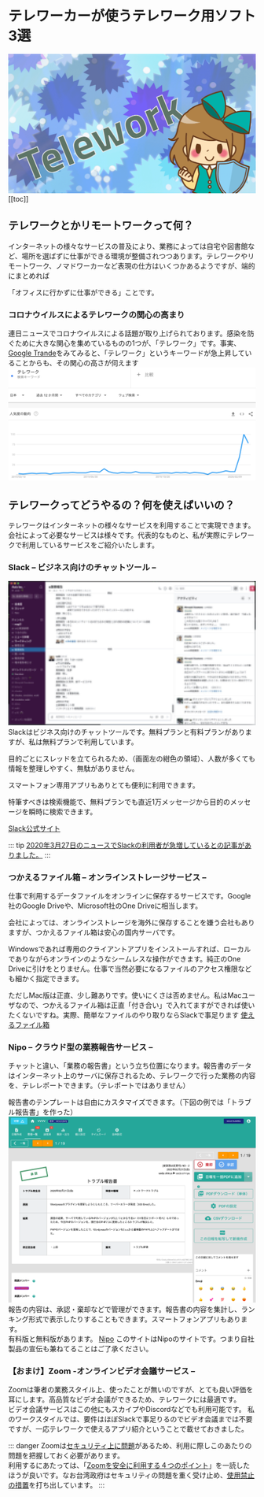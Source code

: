 # テレワーカーが使うテレワーク用ソフト3選
![](../image/icatch/i17.png)
[[toc]]
## テレワークとかリモートワークって何？
インターネットの様々なサービスの普及により、業務によっては自宅や図書館など、場所を選ばずに仕事ができる環境が整備されつつあります。テレワークやリモートワーク、ノマドワーカーなど表現の仕方はいくつかあるようですが、端的にまとめれば

「オフィスに行かずに仕事ができる」ことです。

### コロナウイルスによるテレワークの関心の高まり
連日ニュースでコロナウイルスによる話題が取り上げられております。感染を防ぐために大きな関心を集めているものの1つが、「テレワーク」です。事実、[Google Trande](https://trends.google.co.jp/trends/explore?q=%E3%83%86%E3%83%AC%E3%83%AF%E3%83%BC%E3%82%AF&geo=JP)をみてみると、「テレワーク」というキーワードが急上昇していることからも、その関心の高さが伺えます
![](./news/n1-2.png)

## テレワークってどうやるの？何を使えばいいの？
テレワークはインターネットの様々なサービスを利用することで実現できます。会社によって必要なサービスは様々です。代表的なものと、私が実際にテレワークで利用しているサービスをご紹介いたします。

### Slack – ビジネス向けのチャットツール –
![](./news/n1-3.jpg)
Slackはビジネス向けのチャットツールです。無料プランと有料プランがありますが、私は無料プランで利用しています。

目的ごとにスレッドを立てられるため、（画面左の紺色の領域）、人数が多くても情報を整理しやすく、無駄がありません。

スマートフォン専用アプリもありとても便利に利用できます。

特筆すべきは検索機能で、無料プランでも直近1万メッセージから目的のメッセージを瞬時に検索できます。

[Slack公式サイト](https://slack.com/intl/ja-jp/)

::: tip
[2020年3月27日のニュースでSlackの利用者が急増しているとの記事がありました。](https://www.itmedia.co.jp/news/articles/2003/27/news064.html)
:::

### つかえるファイル箱 – オンラインストレージサービス –
仕事で利用するデータファイルをオンラインに保存するサービスです。Google社のGoogle Driveや、Microsoft社のOne Driveに相当します。

会社によっては、オンラインストレージを海外に保存することを嫌う会社もありますが、つかえるファイル箱は安心の国内サーバです。

Windowsであれば専用のクライアントアプリをインストールすれば、ローカルでありながらオンラインのようなシームレスな操作ができます。純正のOne Driveに引けをとりません。仕事で当然必要になるファイルのアクセス権限なども細かく指定できます。

ただしMac版は正直、少し難ありです。使いにくさは否めません。私はMacユーザなので、つかえるファイル箱は正直「付き合い」で入れてますができれば使いたくないですね。実際、簡単なファイルのやり取りならSlackで事足ります
[使えるファイル箱](https://www.tsukaeru.net/file-bako.php#file-bako-top)

### Nipo – クラウド型の業務報告サービス –
チャットと違い、「業務の報告書」という立ち位置になります。報告書のデータはインターネット上のサーバに保存されるため、テレワークで行った業務の内容を、テレレポートできます。（テレポートではありません）

報告書のテンプレートは自由にカスタマイズできます。（下図の例では「トラブル報告書」を作った）
![](./news/n1-4.png)
報告の内容は、承認・棄却などで管理ができます。報告書の内容を集計し、ランキング形式で表示したりすることもできます。スマートフォンアプリもあります。  
有料版と無料版があります。
[Nipo](/)
このサイトはNipoのサイトです。つまり自社製品の宣伝も兼ねてることはご了承ください。

### 【おまけ】Zoom -オンラインビデオ会議サービス –
Zoomは筆者の業務スタイル上、使ったことが無いのですが、とても良い評価を耳にします。高品質なビデオ会議ができるため、テレワークには最適です。  
ビデオ会議サービスはこの他にもスカイプやDiscordなどでも利用可能です。
私のワークスタイルでは、要件はほぼSlackで事足りるのでビデオ会議までは不要ですが、一応テレワークで使えるアプリ紹介ということで載せておきました。

::: danger
Zoomは[セキュリティ上に問題](https://cloud.watch.impress.co.jp/docs/column/infostand/1245143.html)があるため、利用に際しこのあたりの問題を把握しておく必要があります。  
利用するにあたっては、「[Zoomを安全に利用する４つのポイント](https://news.yahoo.co.jp/byline/ohmototakashi/20200406-00171691/)」を一読したほうが良いです。なお台湾政府はセキュリティの問題を重く受け止め、[使用禁止の措置](https://japanese.engadget.com/jp-2020-04-09-zoom-google.html)を打ち出しています。
:::

